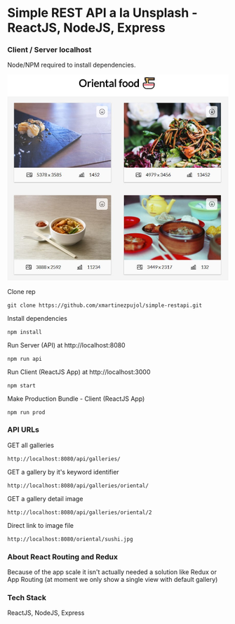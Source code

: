 # Simple REST API a la Unsplash - ReactJS, NodeJS, Express

### Client / Server localhost
Node/NPM required to install dependencies.

![ReactJS App - Simple REST API](/server/data/preview.jpg?raw=true "ReactJS App - Simple REST API")

Clone rep
``` shell
git clone https://github.com/xmartinezpujol/simple-restapi.git
```

Install dependencies
``` shell
npm install
```

Run Server (API) at http://localhost:8080
``` shell
npm run api
```

Run Client (ReactJS App) at http://localhost:3000
``` shell
npm start
```

Make Production Bundle - Client (ReactJS App)
``` shell
npm run prod
```

### API URLs

GET all galleries
``` shell
http://localhost:8080/api/galleries/
```

GET a gallery by it's keyword identifier
``` shell
http://localhost:8080/api/galleries/oriental/
```

GET a gallery detail image
``` shell
http://localhost:8080/api/galleries/oriental/2
```

Direct link to image file
```
http://localhost:8080/oriental/sushi.jpg
```

### About React Routing and Redux

Because of the app scale it isn't actually needed a solution like Redux or App Routing (at moment we only show a single view with default gallery)


### Tech Stack
ReactJS, NodeJS, Express
